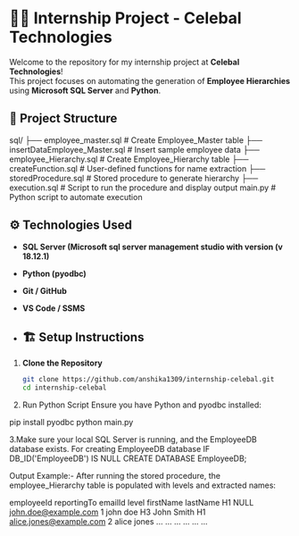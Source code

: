 # 👩‍💻 Internship Project - Celebal Technologies

Welcome to the repository for my internship project at **Celebal Technologies**!  
This project focuses on automating the generation of **Employee Hierarchies** using **Microsoft SQL Server** and **Python**.


## 📁 Project Structure
sql/
├── employee_master.sql # Create Employee_Master table
├── insertDataEmployee_Master.sql # Insert sample employee data
├── employee_Hierarchy.sql # Create Employee_Hierarchy table
├── createFunction.sql # User-defined functions for name extraction
├── storedProcedure.sql # Stored procedure to generate hierarchy
├── execution.sql # Script to run the procedure and display output
main.py # Python script to automate execution


## ⚙️ Technologies Used

- **SQL Server (Microsoft sql server management studio with version (v 18.12.1)**
- **Python (pyodbc)**
- **Git / GitHub**
- **VS Code / SSMS**

- ## 🏗️ Setup Instructions

1. **Clone the Repository**
   ```bash
   git clone https://github.com/anshika1309/internship-celebal.git
   cd internship-celebal

2. Run Python Script
Ensure you have Python and pyodbc installed:

pip install pyodbc
python main.py

3.Make sure your local SQL Server is running, and the EmployeeDB database exists.
For creating  EmployeeDB database 
IF DB_ID('EmployeeDB') IS NULL
    CREATE DATABASE EmployeeDB;

Output Example:-
After running the stored procedure, the employee_Hierarchy table is populated with levels and extracted names:

employeeId	reportingTo	    emailId	               level	   firstName	lastName
H1             NULL	      john.doe@example.com   	  1	     john	    doe
H3	         John Smith H1	alice.jones@example.com	  2	     alice	    jones
...	          ...	            ...	              ...	       ...	      ...


